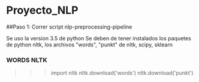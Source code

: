 # Proyecto_NLP

##Paso 1: Correr script nlp-preprocessing-pipeline 

Se uso la version 3.5 de python
Se deben de tener instalados los paquetes de python nltk, los archivos "words", "punkt" de nltk, scipy, sklearn

### WORDS NLTK

  >>> import nltk
  >>> nltk.download('words')
  >>> nltk.download('punkt')


###


